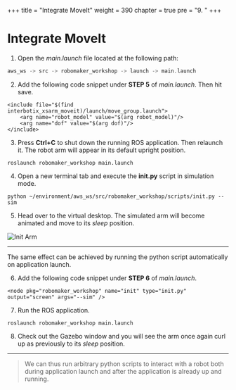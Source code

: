 +++
title = "Integrate MoveIt"
weight = 390
chapter = true
pre = "9. "
+++

# Integrate MoveIt

1. Open the _main.launch_ file located at the following path:

```c
aws_ws -> src -> robomaker_workshop -> launch -> main.launch
```

2. Add the following code snippet under **STEP 5** of _main.launch_. Then hit save.

```
<include file="$(find interbotix_xsarm_moveit)/launch/move_group.launch">
    <arg name="robot_model" value="$(arg robot_model)"/>
    <arg name="dof" value="$(arg dof)"/>
</include>
```

3. Press **Ctrl+C** to shut down the running ROS application. Then relaunch it. The robot arm will appear in its default upright position.

```
roslaunch robomaker_workshop main.launch
```

4. Open a new terminal tab and execute the **init.py** script in simulation mode.

```
python ~/environment/aws_ws/src/robomaker_workshop/scripts/init.py --sim
```

5. Head over to the virtual desktop. The simulated arm will become animated and move to its _sleep_ position.

![Init Arm](/init-arm.gif?classes=border)

---

The same effect can be achieved by running the python script automatically on application launch.

6. Add the following code snippet under **STEP 6** of _main.launch_.

```
<node pkg="robomaker_workshop" name="init" type="init.py" output="screen" args="--sim" />
```

7. Run the ROS application.

```
roslaunch robomaker_workshop main.launch
```

8. Check out the Gazebo window and you will see the arm once again curl up as previously to its _sleep_ position.

---

> We can thus run arbitrary python scripts to interact with a robot both during application launch and after the application is already up and running.
